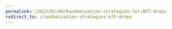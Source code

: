 ```yaml
---
permalink: /2022/02/04/Randomization-strategies-for-NFT-drops
redirect_to: /randomization-strategies-nft-drops
---
```

